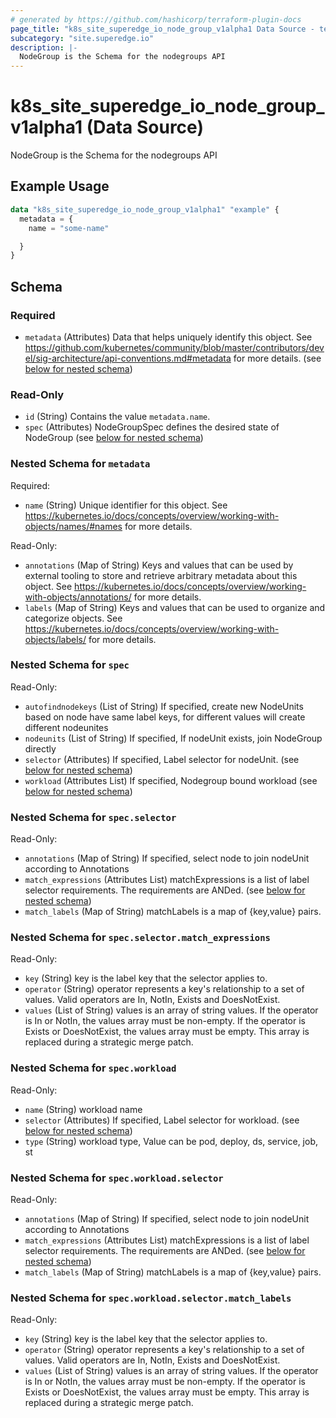```yaml
---
# generated by https://github.com/hashicorp/terraform-plugin-docs
page_title: "k8s_site_superedge_io_node_group_v1alpha1 Data Source - terraform-provider-k8s"
subcategory: "site.superedge.io"
description: |-
  NodeGroup is the Schema for the nodegroups API
---
```


# k8s_site_superedge_io_node_group_v1alpha1 (Data Source)

NodeGroup is the Schema for the nodegroups API

## Example Usage

```terraform
data "k8s_site_superedge_io_node_group_v1alpha1" "example" {
  metadata = {
    name = "some-name"

  }
}
```

<!-- schema generated by tfplugindocs -->
## Schema

### Required

- `metadata` (Attributes) Data that helps uniquely identify this object. See https://github.com/kubernetes/community/blob/master/contributors/devel/sig-architecture/api-conventions.md#metadata for more details. (see [below for nested schema](#nestedatt--metadata))

### Read-Only

- `id` (String) Contains the value `metadata.name`.
- `spec` (Attributes) NodeGroupSpec defines the desired state of NodeGroup (see [below for nested schema](#nestedatt--spec))

<a id="nestedatt--metadata"></a>
### Nested Schema for `metadata`

Required:

- `name` (String) Unique identifier for this object. See https://kubernetes.io/docs/concepts/overview/working-with-objects/names/#names for more details.

Read-Only:

- `annotations` (Map of String) Keys and values that can be used by external tooling to store and retrieve arbitrary metadata about this object. See https://kubernetes.io/docs/concepts/overview/working-with-objects/annotations/ for more details.
- `labels` (Map of String) Keys and values that can be used to organize and categorize objects. See https://kubernetes.io/docs/concepts/overview/working-with-objects/labels/ for more details.


<a id="nestedatt--spec"></a>
### Nested Schema for `spec`

Read-Only:

- `autofindnodekeys` (List of String) If specified, create new NodeUnits based on node have same label keys, for different values will create different nodeunites
- `nodeunits` (List of String) If specified, If nodeUnit exists, join NodeGroup directly
- `selector` (Attributes) If specified, Label selector for nodeUnit. (see [below for nested schema](#nestedatt--spec--selector))
- `workload` (Attributes List) If specified, Nodegroup bound workload (see [below for nested schema](#nestedatt--spec--workload))

<a id="nestedatt--spec--selector"></a>
### Nested Schema for `spec.selector`

Read-Only:

- `annotations` (Map of String) If specified, select node to join nodeUnit according to Annotations
- `match_expressions` (Attributes List) matchExpressions is a list of label selector requirements. The requirements are ANDed. (see [below for nested schema](#nestedatt--spec--selector--match_expressions))
- `match_labels` (Map of String) matchLabels is a map of {key,value} pairs.

<a id="nestedatt--spec--selector--match_expressions"></a>
### Nested Schema for `spec.selector.match_expressions`

Read-Only:

- `key` (String) key is the label key that the selector applies to.
- `operator` (String) operator represents a key's relationship to a set of values. Valid operators are In, NotIn, Exists and DoesNotExist.
- `values` (List of String) values is an array of string values. If the operator is In or NotIn, the values array must be non-empty. If the operator is Exists or DoesNotExist, the values array must be empty. This array is replaced during a strategic merge patch.



<a id="nestedatt--spec--workload"></a>
### Nested Schema for `spec.workload`

Read-Only:

- `name` (String) workload name
- `selector` (Attributes) If specified, Label selector for workload. (see [below for nested schema](#nestedatt--spec--workload--selector))
- `type` (String) workload type, Value can be pod, deploy, ds, service, job, st

<a id="nestedatt--spec--workload--selector"></a>
### Nested Schema for `spec.workload.selector`

Read-Only:

- `annotations` (Map of String) If specified, select node to join nodeUnit according to Annotations
- `match_expressions` (Attributes List) matchExpressions is a list of label selector requirements. The requirements are ANDed. (see [below for nested schema](#nestedatt--spec--workload--selector--match_expressions))
- `match_labels` (Map of String) matchLabels is a map of {key,value} pairs.

<a id="nestedatt--spec--workload--selector--match_expressions"></a>
### Nested Schema for `spec.workload.selector.match_labels`

Read-Only:

- `key` (String) key is the label key that the selector applies to.
- `operator` (String) operator represents a key's relationship to a set of values. Valid operators are In, NotIn, Exists and DoesNotExist.
- `values` (List of String) values is an array of string values. If the operator is In or NotIn, the values array must be non-empty. If the operator is Exists or DoesNotExist, the values array must be empty. This array is replaced during a strategic merge patch.

